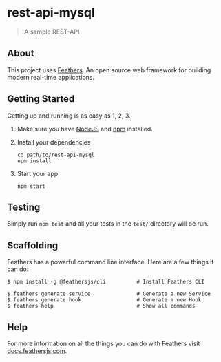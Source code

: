 # rest-api-mysql

> A sample REST-API

## About

This project uses [Feathers](http://feathersjs.com).
An open source web framework for building modern real-time applications.

## Getting Started

Getting up and running is as easy as 1, 2, 3.

1. Make sure you have [NodeJS](https://nodejs.org/)
   and [npm](https://www.npmjs.com/) installed.

2. Install your dependencies

    ```
    cd path/to/rest-api-mysql
    npm install
    ```

3. Start your app

    ```
    npm start
    ```

## Testing

Simply run `npm test` and all your tests in the `test/` directory will be run.

## Scaffolding

Feathers has a powerful command line interface. Here are a few things it can do:

```
$ npm install -g @feathersjs/cli          # Install Feathers CLI

$ feathers generate service               # Generate a new Service
$ feathers generate hook                  # Generate a new Hook
$ feathers help                           # Show all commands
```

## Help

For more information on all the things you can do with Feathers visit
[docs.feathersjs.com](http://docs.feathersjs.com).
